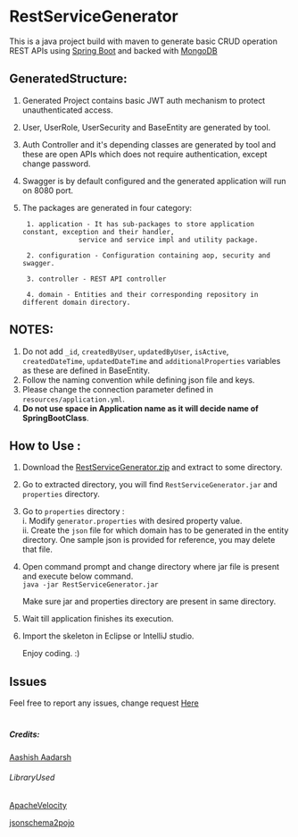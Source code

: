 # RestServiceGenerator

This is a java project build with maven to generate basic CRUD operation REST APIs 
using [Spring Boot](https://spring.io/projects/spring-boot) and backed with [MongoDB](https://spring.io/projects/spring-data-mongodb)

## GeneratedStructure:

1. Generated Project contains basic JWT auth mechanism to protect unauthenticated access.
2. User, UserRole, UserSecurity and BaseEntity are generated by tool.
3. Auth Controller and it's depending classes are generated by tool and these are open APIs which does not require authentication, except change password.
4. Swagger is by default configured and the generated application will run on 8080 port. 
5. The packages are generated in four category:

        1. application - It has sub-packages to store application constant, exception and their handler,
	                 service and service impl and utility package.
	
        2. configuration - Configuration containing aop, security and swagger.
	
        3. controller - REST API controller 
	
        4. domain - Entities and their corresponding repository in different domain directory.
          
          	
## NOTES:
1. Do not add `_id`, `createdByUser`, `updatedByUser`, `isActive`, `createdDateTime`, `updatedDateTime` and `additionalProperties` variables as these are defined in BaseEntity.
2. Follow the naming convention while defining json file and keys.
3. Please change the connection parameter defined in `resources/application.yml`.
4. **Do not use space in Application name as it will decide name of SpringBootClass**.

## How to Use :

1. Download the [RestServiceGenerator.zip](https://github.com/aashish-aadarsh/RestServiceGenerator/raw/master/RestServiceGenerator.zip) and extract to some directory.

2. Go to extracted directory, you will find `RestServiceGenerator.jar` and `properties` 
directory.

3. Go to `properties` directory :   
       i. Modify `generator.properties` with desired property value.  
       ii. Create the `json` file for which domain has to be generated in the entity directory. One sample json is provided for reference, you may delete that file.

4. Open command prompt and change directory where jar file is present and execute below command.     
         `java -jar RestServiceGenerator.jar`
         
    Make sure jar and properties directory are present in same directory.
 5. Wait till application finishes its execution.
 6. Import the skeleton in Eclipse or IntelliJ studio.
 
      Enjoy coding. :)
        
        
## Issues
Feel free to report any issues, change request [Here](https://github.com/aashish-aadarsh/RestServiceGenerator/issues)

#

##### Credits:
[Aashish Aadarsh](https://github.com/aashish-aadarsh) 

###### LibraryUsed
[ApacheVelocity](https://velocity.apache.org/)

[jsonschema2pojo](http://www.jsonschema2pojo.org/)
